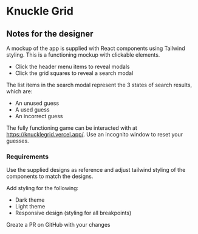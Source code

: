 # Knuckle Grid

## Notes for the designer

A mockup of the app is supplied with React components using Tailwind styling. This is a functioning mockup with clickable elements.

- Click the header menu items to reveal modals
- Click the grid squares to reveal a search modal

The list items in the search modal represent the 3 states of search results, which are:

- An unused guess
- A used guess
- An incorrect guess

The fully functioning game can be interacted with at https://knucklegrid.vercel.app/. Use an incognito window to reset your guesses.

### Requirements

Use the supplied designs as reference and adjust tailwind styling of the components to match the designs.

Add styling for the following:

- Dark theme
- Light theme
- Responsive design (styling for all breakpoints)

Greate a PR on GitHub with your changes
